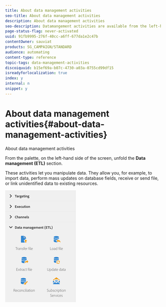 ```yaml
---
title: About data management activities
seo-title: About data management activities
description: About data management activities
seo-description: Datamangement activities are available from the left-hand side of the screen.
page-status-flag: never-activated
uuid: 91fb9995-276f-40cc-a6ff-677da1e2c47b
contentOwner: sauviat
products: SG_CAMPAIGN/STANDARD
audience: automating
content-type: reference
topic-tags: data-management-activities
discoiquuid: b15ef69a-b07c-4730-a03a-0755cd99df15
isreadyforlocalization: true
index: y
internal: n
snippet: y
---
```


# About data management activities{#about-data-management-activities}

About data management activities

From the palette, on the left-hand side of the screen, unfold the **Data management (ETL)** section.

These activities let you manipulate data. They allow you, for example, to import data, perform mass updates on database fields, receive or send file, or link unidentified data to existing resources.

![](assets/wkf_etl_activities.png)

